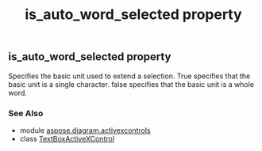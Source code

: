 ﻿---
title: is_auto_word_selected property
second_title: Aspose.Diagram for Python via .NET API References
description: 
type: docs
weight: 170
url: /python-net/aspose.diagram.activexcontrols/textboxactivexcontrol/is_auto_word_selected/
is_root: false
---

## is_auto_word_selected property


Specifies the basic unit used to extend a selection. 
True specifies that the basic unit is a single character.
false specifies that the basic unit is a whole word.

### See Also
* module [aspose.diagram.activexcontrols](../../)
* class [TextBoxActiveXControl](/diagram/python-net/aspose.diagram.activexcontrols/textboxactivexcontrol)
